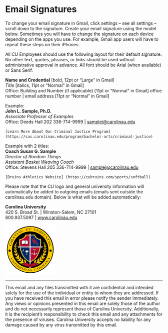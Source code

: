 # Email Signatures

To change your email signature in Gmail, click settings – see all settings – scroll down to the signature. Create your email signature using the model below. Sometimes you will have to change the signature on each device depending on the apps you use. For example, Gmail app users will have to repeat these steps on their iPhones.

All CU Employees should use the following layout for their default signature.  No other text, quotes, phrases, or links should be used without administrative approval in advance.  All font should be Arial (when available) or Sans Serif.

**Name and Credential** [bold, 12pt or “Large” in Gmail]  
*Title* [italics, 11pt or “Normal” in Gmail]  
Office: Building and Number (if applicable) [11pt or "Normal" in Gmail]
office number | email address [11pt or “Normal” in Gmail]  

Example:  
	**John L. Sample, Ph.D.**  
	*Associate Professor of Examples*  
	Office: Deeds Hall 202
	336-714-9999  |  samplej@carolinau.edu
	
	
	[Learn More About Our Criminal Justice Program] (https://sas.carolinau.edu/program/bachelor-arts/criminal-justice)

Example with 2 titles:  
	**Coach Susan G. Sample**  
	*Director of Random Things*  
	*Assistant Basket Weaving Coach*  
	Office: Stevens Hall 205
	336-714-9999  |  samplej@carolinau.edu 
	
	[Bruins Athletics Website] (https://cubruins.com/sports/softball)


Please note that the CU logo and general university information will automatically be added to outgoing emails (emails sent outside the carolinau.edu domain).  Below is what will be added automatically:

 **Carolina University**  
 420 S. Broad St.  |  Winston-Salem, NC  27101  
 800.937.5097  |  www.carolinau.edu   
  
  ![](cu-logo-assets/seal-email.png)
***  
This email and any files transmitted with it are confidential and intended solely for the use of the individual or entity to whom they are addressed. If you have received this email in error please notify the sender immediately.  Any views or opinions presented in this email are solely those of the author and do not necessarily represent those of Carolina University.  Additionally, it is the recipient’s responsibility to check this email and any attachments for the presence of viruses. Carolina University accepts no liability for any damage caused by any virus transmitted by this email.

